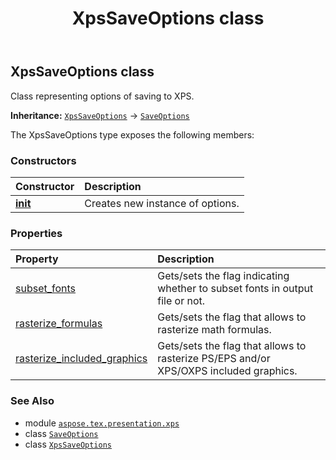 ﻿---
title: XpsSaveOptions class
second_title: Aspose.TeX for Python via .NET API References
description: 
type: docs
weight: 20
url: /python-net/aspose.tex.presentation.xps/xpssaveoptions/
is_root: false
---

## XpsSaveOptions class

Class representing options of saving to XPS.



**Inheritance:** [`XpsSaveOptions`](/tex/python-net/aspose.tex.presentation.xps/xpssaveoptions) → 
[`SaveOptions`](/tex/python-net/aspose.tex.presentation/saveoptions)



The XpsSaveOptions type exposes the following members:

### Constructors
| Constructor | Description |
| :- | :- |
| [__init__](/tex/python-net/aspose.tex.presentation.xps/xpssaveoptions/__init__/#) | Creates new instance of options. |


### Properties
| Property | Description |
| :- | :- |
| [subset_fonts](/tex/python-net/aspose.tex.presentation.xps/xpssaveoptions/subset_fonts) | Gets/sets the flag indicating whether to subset fonts in output file or not. |
| [rasterize_formulas](/tex/python-net/aspose.tex.presentation.xps/xpssaveoptions/rasterize_formulas) | Gets/sets the flag that allows to rasterize math formulas. |
| [rasterize_included_graphics](/tex/python-net/aspose.tex.presentation.xps/xpssaveoptions/rasterize_included_graphics) | Gets/sets the flag that allows to rasterize PS/EPS and/or XPS/OXPS included graphics. |



### See Also
* module [`aspose.tex.presentation.xps`](..)
* class [`SaveOptions`](/tex/python-net/aspose.tex.presentation/saveoptions)
* class [`XpsSaveOptions`](/tex/python-net/aspose.tex.presentation.xps/xpssaveoptions)
